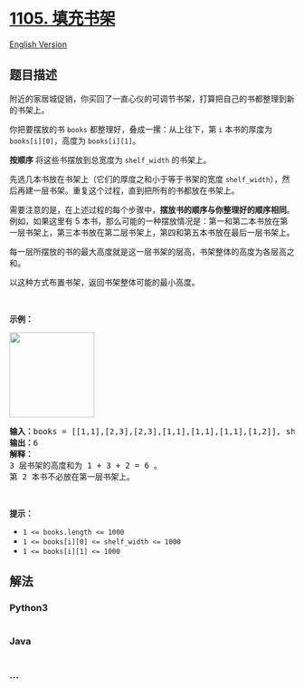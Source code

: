 # [1105. 填充书架](https://leetcode-cn.com/problems/filling-bookcase-shelves)

[English Version](/solution/1100-1199/1105.Filling%20Bookcase%20Shelves/README_EN.md)

## 题目描述

<!-- 这里写题目描述 -->

<p>附近的家居城促销，你买回了一直心仪的可调节书架，打算把自己的书都整理到新的书架上。</p>

<p>你把要摆放的书 <code>books</code>&nbsp;都整理好，叠成一摞：从上往下，第 <code>i</code>&nbsp;本书的厚度为 <code>books[i][0]</code>，高度为 <code>books[i][1]</code>。</p>

<p><strong>按顺序</strong>&nbsp;将这些书摆放到总宽度为&nbsp;<code>shelf_width</code> 的书架上。</p>

<p>先选几本书放在书架上（它们的厚度之和小于等于书架的宽度 <code>shelf_width</code>），然后再建一层书架。重复这个过程，直到把所有的书都放在书架上。</p>

<p>需要注意的是，在上述过程的每个步骤中，<strong>摆放书的顺序与你整理好的顺序相同</strong>。 例如，如果这里有 5 本书，那么可能的一种摆放情况是：第一和第二本书放在第一层书架上，第三本书放在第二层书架上，第四和第五本书放在最后一层书架上。</p>

<p>每一层所摆放的书的最大高度就是这一层书架的层高，书架整体的高度为各层高之和。</p>

<p>以这种方式布置书架，返回书架整体可能的最小高度。</p>

<p>&nbsp;</p>

<p><strong>示例：</strong></p>

<p><img alt="" src="https://assets.leetcode-cn.com/aliyun-lc-upload/uploads/2019/06/28/shelves.png" style="width: 150px;"></p>

<pre><strong>输入：</strong>books = [[1,1],[2,3],[2,3],[1,1],[1,1],[1,1],[1,2]], shelf_width = 4
<strong>输出：</strong>6
<strong>解释：</strong>
3 层书架的高度和为 1 + 3 + 2 = 6 。
第 2 本书不必放在第一层书架上。
</pre>

<p>&nbsp;</p>

<p><strong>提示：</strong></p>

<ul>
	<li><code>1 &lt;= books.length &lt;= 1000</code></li>
	<li><code>1 &lt;= books[i][0] &lt;= shelf_width &lt;= 1000</code></li>
	<li><code>1 &lt;= books[i][1] &lt;= 1000</code></li>
</ul>


## 解法

<!-- 这里可写通用的实现逻辑 -->

<!-- tabs:start -->

### **Python3**

<!-- 这里可写当前语言的特殊实现逻辑 -->

```python

```

### **Java**

<!-- 这里可写当前语言的特殊实现逻辑 -->

```java

```

### **...**

```

```

<!-- tabs:end -->

